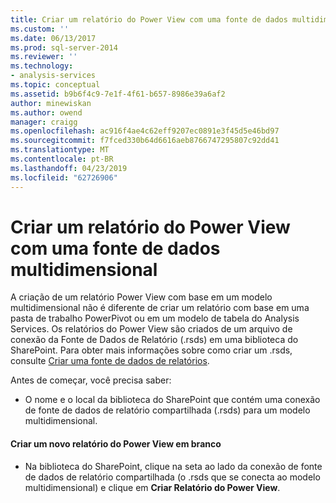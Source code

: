 ```yaml
---
title: Criar um relatório do Power View com uma fonte de dados multidimensionais | Microsoft Docs
ms.custom: ''
ms.date: 06/13/2017
ms.prod: sql-server-2014
ms.reviewer: ''
ms.technology:
- analysis-services
ms.topic: conceptual
ms.assetid: b9b6f4c9-7e1f-4f61-b657-8986e39a6af2
author: minewiskan
ms.author: owend
manager: craigg
ms.openlocfilehash: ac916f4ae4c62eff9207ec0891e3f45d5e46bd97
ms.sourcegitcommit: f7fced330b64d6616aeb8766747295807c92dd41
ms.translationtype: MT
ms.contentlocale: pt-BR
ms.lasthandoff: 04/23/2019
ms.locfileid: "62726906"
---
```

# <a name="create-a-power-view-report-with-a-multidimensional-data-source"></a>Criar um relatório do Power View com uma fonte de dados multidimensional
  A criação de um relatório Power View com base em um modelo multidimensional não é diferente de criar um relatório com base em uma pasta de trabalho PowerPivot ou em um modelo de tabela do Analysis Services. Os relatórios do Power View são criados de um arquivo de conexão da Fonte de Dados de Relatório (.rsds) em uma biblioteca do SharePoint. Para obter mais informações sobre como criar um .rsds, consulte [Criar uma fonte de dados de relatórios](create-a-report-data-source.md).  
  
 Antes de começar, você precisa saber:  
  
-   O nome e o local da biblioteca do SharePoint que contém uma conexão de fonte de dados de relatório compartilhada (.rsds) para um modelo multidimensional.  
  
#### <a name="create-a-new-blank-power-view-report"></a>Criar um novo relatório do Power View em branco  
  
-   Na biblioteca do SharePoint, clique na seta ao lado da conexão de fonte de dados de relatório compartilhada (o .rsds que se conecta ao modelo multidimensional) e clique em **Criar Relatório do Power View**.  
  
  
